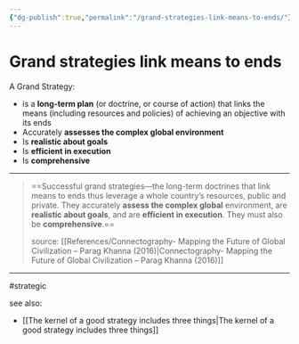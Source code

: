 ```yaml
---
{"dg-publish":true,"permalink":"/grand-strategies-link-means-to-ends/"}
---
```



# Grand strategies link means to ends

A Grand Strategy:
- is a **long-term plan** (or doctrine, or course of action) that links the means (including resources and policies) of achieving an objective with its ends
- Accurately **assesses the complex global environment**
- Is **realistic about goals**
- Is **efficient in execution**
- Is **comprehensive**

---

> ==Successful grand strategies—the long-term doctrines that link means to ends thus leverage a whole country’s resources, public and private. They accurately **assess the complex global** environment, are **realistic about goals**, and are **efficient in execution**. They must also be **comprehensive**.==
>
> source: [[References/Connectography- Mapping the Future of Global Civilization – Parag Khanna (2016)\|Connectography- Mapping the Future of Global Civilization – Parag Khanna (2016)]]

---
#strategic 

see also:
- [[The kernel of a good strategy includes three things\|The kernel of a good strategy includes three things]]
